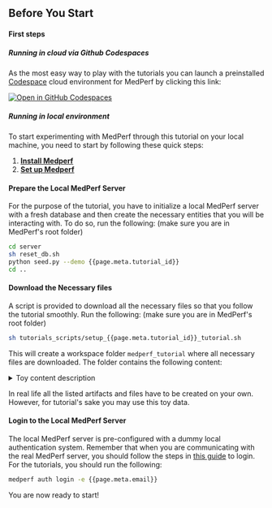 ## Before You Start

#### First steps

##### Running in cloud via Github Codespaces

As the most easy way to play with the tutorials you can launch a preinstalled [Codespace](https://github.com/features/codespaces) cloud environment for MedPerf by clicking this link:

[![Open in GitHub Codespaces](https://github.com/codespaces/badge.svg)](https://github.com/codespaces/new?hide_repo_select=true&ref=main&repo=416800365)

##### Running in local environment

To start experimenting with MedPerf through this tutorial on your local machine, you need to start by following these quick steps:

  1. **[Install Medperf](../installation)**
  2. **[Set up Medperf](../setup)**

#### Prepare the Local MedPerf Server

For the purpose of the tutorial, you have to initialize a local MedPerf server with a fresh database and then create the necessary entities that you will be interacting with. To do so, run the following: (make sure you are in MedPerf's root folder)

```bash
cd server
sh reset_db.sh
python seed.py --demo {{page.meta.tutorial_id}}
cd ..
```

#### Download the Necessary files

A script is provided to download all the necessary files so that you follow the tutorial smoothly. Run the following: (make sure you are in MedPerf's root folder)

```bash
sh tutorials_scripts/setup_{{page.meta.tutorial_id}}_tutorial.sh
```

This will create a workspace folder `medperf_tutorial` where all necessary files are downloaded. The folder contains the following content:

<details markdown>
<summary>Toy content description</summary>
{% include "getting_started/shared/tutorials_content_overview/"+page.meta.tutorial_id+".md" %}
</details>

In real life all the listed artifacts and files have to be created on your own. However, for tutorial's sake you may use this toy data.

#### Login to the Local MedPerf Server

The local MedPerf server is pre-configured with a dummy local authentication system. Remember that when you are communicating with the real MedPerf server, you should follow the steps in [this guide](../concepts/auth.md#login) to login. For the tutorials, you should run the following:

```bash
medperf auth login -e {{page.meta.email}}
```

You are now ready to start!
